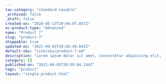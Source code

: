 ```yaml
---
tax-category: "standard-taxable"
_archived: false
_draft: false
created-on: "2020-05-13T10:04:07.057Z"
ec-product-type: "Advanced"
name: "Product 7"
slug: "product-7"
shippable: true
updated-on: "2021-04-03T20:58:49.642Z"
default-sku: "site/sku/product-7.md"
description: "Lorem ipsum dolor sit amet, consectetur adipiscing elit, sed do eiusmod tempor incididunt ut labore et dolore magna aliqua. "
category: []
published-on: "2021-04-03T20:59:04.144Z"
tags: "product"
layout: "single-product.html"
---
```



